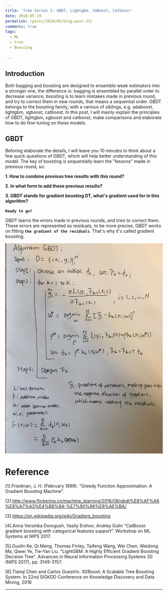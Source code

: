 ```yaml
---
title: 'Tree Series 2: GBDT, Lightgbm, XGBoost, Catboost'
date: 2018-05-19
permalink: /posts/2018/05/blog-post-13/
comments: true
tags:
  - ML
  - tree
  - Boosting
 
---
```

## Introduction

Both bagging and boosting are designed to ensemble weak estimators into a stronger one, the difference is: bagging is ensembled by parallel order to decrease variance, boosting is to learn mistakes made in previous round, and try to correct them in new rounds, that means a sequential order. GBDT belongs to the boosting family, with a various of siblings, e.g. adaboost, lightgbm, xgboost, catboost. In this post, I will mainly explain the principles of GBDT, lightgbm, xgboost and catboost, make comparisons and elaborate how to do fine-tuning on these models.

## GBDT

Beforing elaborate the details, I will leave you 10 minutes to think about a few quick questions of GBDT, which will help better understanding of this model. The key of boosting is sequentially learn the "lessons" made in previous round, so:

**1. How to combine previous tree results with this round?**

**2. In what form to add these previous results?**

**3. GBDT stands for gradient boosting DT, what's gradient used for in this algorithm?**

**`Ready to go?`**

GBDT learns the errors made in previous rounds, and tries to correct them. These errors are represented as residuals, to be more precise, GBDT works on fitting **`the gradient of the residuals`**. That's why it's called gradient boosting.
<p float="left"><img src="/images/GBDT2.png" width="600" /></p> 



Reference
========

[1].Friedman, J. H. (February 1999). "Greedy Function Approximation: A Gradient Boosting Machine".

[2].http://www.flickering.cn/machine_learning/2016/08/gbdt%E8%AF%A6%E8%A7%A3%E4%B8%8A-%E7%90%86%E8%AE%BA/

[3].https://en.wikipedia.org/wiki/Gradient_boosting

[4].Anna Veronika Dorogush, Vasily Ershov, Andrey Gulin "CatBoost: gradient boosting with categorical features support". Workshop on ML Systems at NIPS 2017.

[5].Guolin Ke, Qi Meng, Thomas Finley, Taifeng Wang, Wei Chen, Weidong Ma, Qiwei Ye, Tie-Yan Liu. "LightGBM: A Highly Efficient Gradient Boosting Decision Tree". Advances in Neural Information Processing Systems 30 (NIPS 2017), pp. 3149-3157.

[6].Tianqi Chen and Carlos Guestrin. XGBoost: A Scalable Tree Boosting System. In 22nd SIGKDD Conference on Knowledge Discovery and Data Mining, 2016


------